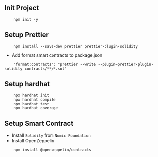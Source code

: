 ## Init Project

```
    npm init -y
```

## Setup Prettier

```
    npm install --save-dev prettier prettier-plugin-solidity
```

- Add format smart contracts to package.json

```
    "format:contracts": "prettier --write --plugin=prettier-plugin-solidity contracts/**/*.sol"
```

## Setup hardhat

```
    npx hardhat init
    npx hardhat compile
    npx hardhat test
    npx hardhat coverage
```

## Setup Smart Contract

- Install `Solidity` from `Nomic Foundation`
- Install OpenZeppelin

```
    npm install @openzeppelin/contracts
```
